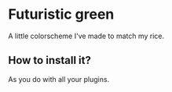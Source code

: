 # Futuristic green

A little colorscheme I've made to match my rice.

## How to install it?

As you do with all your plugins.
